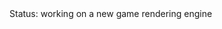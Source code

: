 <DOCTYPE html>
<html>
Status: working on a new game rendering engine 
 
 <style>
body {
  background-image: url('2022-05-02_06-28_1.png');
}

    <!-- <div>
    Tutorial - installing a debian image <a href="https://drspineci.github.io/install-debian.text" > debian image </a>
  </div>
  -->
   <div>
    Tutorial -  <a href="https://drspineci.github.io/encrypt2-0.sh" > encrypting </a> with openssl and  <a href="https://drspineci.github.io/decrypt2-0.sh" > decrypting </a> a folder or file 
  </div>
  <div>
Burning a mp3 cd after using a app for downloading u.k. music<a href="https://drspineci.github.io" > soon </a>
  </div>
 
}
  
 
 
 
 
 
   <div>
Check out more about me <a href="https://drspineci.github.io/cv.spineci-PDL.txt" > here</a>
  </div>

</style>

 
  </html>
